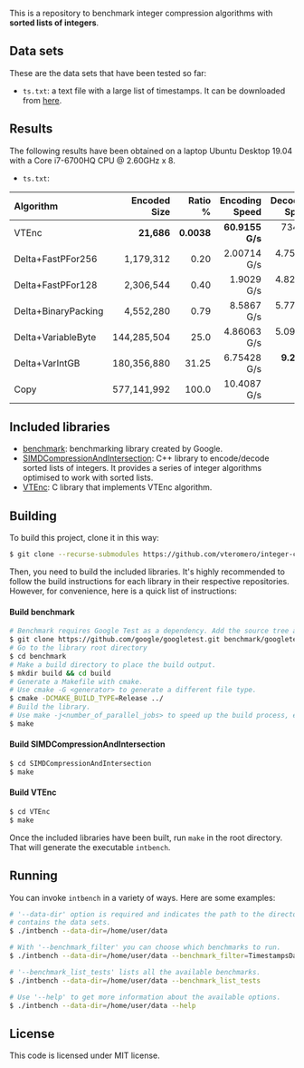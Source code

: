 This is a repository to benchmark integer compression algorithms with **sorted lists of integers**.

## Data sets

These are the data sets that have been tested so far:

* `ts.txt`: a text file with a large list of timestamps. It can be downloaded from [here](https://github.com/zentures/encoding/tree/master/benchmark/data).

## Results

The following results have been obtained on a laptop Ubuntu Desktop 19.04 with a Core i7-6700HQ CPU @ 2.60GHz x 8.

* `ts.txt`:

| Algorithm          |Encoded Size|Ratio %|Encoding Speed|Decoding Speed|
|:-------------------|-----------:|------:|-------------:|-------------:|
| VTEnc              |  **21,686**| **0.0038**|**60.9155 G/s**|   734.54 M/s |
| Delta+FastPFor256  |   1,179,312|   0.20|  2.00714 G/s |  4.75146 G/s |
| Delta+FastPFor128  |   2,306,544|   0.40|   1.9029 G/s |  4.82925 G/s |
| Delta+BinaryPacking|   4,552,280|   0.79|   8.5867 G/s |  5.77439 G/s |
| Delta+VariableByte | 144,285,504|   25.0|  4.86063 G/s |  5.09461 G/s |
| Delta+VarIntGB     | 180,356,880|  31.25|  6.75428 G/s |**9.2638 G/s**|
| Copy               | 577,141,992|  100.0|  10.4087 G/s | - |

## Included libraries

* [benchmark](https://github.com/google/benchmark): benchmarking library created by Google.
* [SIMDCompressionAndIntersection](https://github.com/lemire/SIMDCompressionAndIntersection): C++ library to encode/decode sorted lists of integers. It provides a series of integer algorithms optimised to work with sorted lists.
* [VTEnc](https://github.com/vteromero/VTEnc): C library that implements VTEnc algorithm.

## Building

To build this project, clone it in this way:

```bash
$ git clone --recurse-submodules https://github.com/vteromero/integer-compression-benchmarks
```

Then, you need to build the included libraries. It's highly recommended to follow the build instructions for each library in their respective repositories. However, for convenience, here is a quick list of instructions:

#### Build benchmark

```bash
# Benchmark requires Google Test as a dependency. Add the source tree as a subdirectory.
$ git clone https://github.com/google/googletest.git benchmark/googletest
# Go to the library root directory
$ cd benchmark
# Make a build directory to place the build output.
$ mkdir build && cd build
# Generate a Makefile with cmake.
# Use cmake -G <generator> to generate a different file type.
$ cmake -DCMAKE_BUILD_TYPE=Release ../
# Build the library.
# Use make -j<number_of_parallel_jobs> to speed up the build process, e.g. make -j8 .
$ make
```

#### Build SIMDCompressionAndIntersection

```bash
$ cd SIMDCompressionAndIntersection
$ make
```

#### Build VTEnc

```bash
$ cd VTEnc
$ make
```

Once the included libraries have been built, run `make` in the root directory. That will generate the executable `intbench`.

## Running

You can invoke `intbench` in a variety of ways. Here are some examples:

```bash
# '--data-dir' option is required and indicates the path to the directory that
# contains the data sets.
$ ./intbench --data-dir=/home/user/data

# With '--benchmark_filter' you can choose which benchmarks to run.
$ ./intbench --data-dir=/home/user/data --benchmark_filter=TimestampsDataSet

# '--benchmark_list_tests' lists all the available benchmarks.
$ ./intbench --data-dir=/home/user/data --benchmark_list_tests

# Use '--help' to get more information about the available options.
$ ./intbench --data-dir=/home/user/data --help
```

## License

This code is licensed under MIT license.
